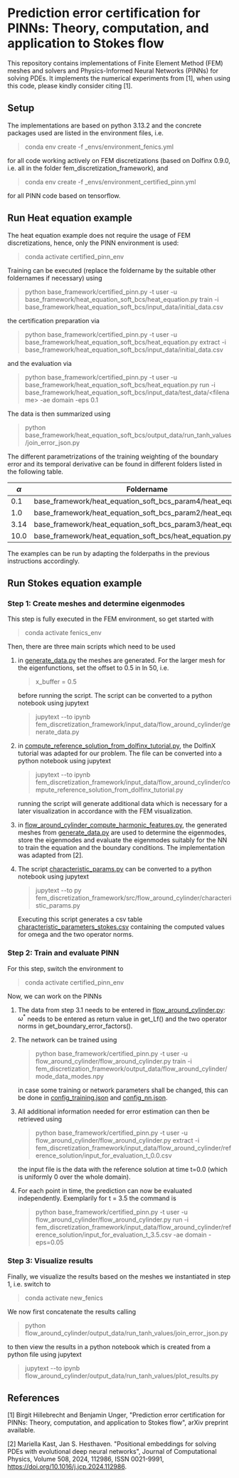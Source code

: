 # Prediction error certification for PINNs: Theory, computation, and application to Stokes flow

This repository contains implementations of Finite Element Method (FEM) meshes and solvers and Physics-Informed Neural Networks (PINNs) for solving PDEs. It implements the numerical experiments from [1], when using this code, please kindly consider citing [1].

## Setup

The implementations are based on python 3.13.2 and the concrete packages used are listed in the environment files, i.e. 
> conda env create -f _envs/environment_fenics.yml

for all code working actively on FEM discretizations (based on Dolfinx 0.9.0, i.e. all in the folder fem_discretization_framework), and 

> conda env create -f _envs/environment_certified_pinn.yml

for all PINN code based on tensorflow.

## Run Heat equation example

The heat equation example does not require the usage of FEM discretizations, hence, only the PINN environment is used:

> conda activate certified_pinn_env

Training can be executed (replace the foldername by the suitable other foldernames if necessary) using 
> python base_framework/certified_pinn.py -t user -u base_framework/heat_equation_soft_bcs/heat_equation.py train -i base_framework/heat_equation_soft_bcs/input_data/initial_data.csv

the certification preparation via 
> python base_framework/certified_pinn.py -t user -u base_framework/heat_equation_soft_bcs/heat_equation.py extract -i base_framework/heat_equation_soft_bcs/input_data/initial_data.csv

and the evaluation via 
>python base_framework/certified_pinn.py -t user -u base_framework/heat_equation_soft_bcs/heat_equation.py run -i base_framework/heat_equation_soft_bcs/input_data/test_data/\<filename\> -ae domain -eps 0.1

The data is then summarized using 
> python base_framework/heat_equation_soft_bcs/output_data/run_tanh_values/join_error_json.py

The different parametrizations of the training weighting of the boundary error and its temporal derivative can be found in different folders listed in the following table.

| $\alpha$ | Foldername |
|----------|------------|
| 0.1      | base_framework/heat_equation_soft_bcs_param4/heat_equation.py |
| 1.0      | base_framework/heat_equation_soft_bcs_param2/heat_equation.py |
| 3.14     | base_framework/heat_equation_soft_bcs_param3/heat_equation.py |
| 10.0     | base_framework/heat_equation_soft_bcs/heat_equation.py |

The examples can be run by adapting the folderpaths in the previous instructions accordingly.

## Run Stokes equation example

### Step 1: Create meshes and determine eigenmodes

This step is fully executed in the FEM environment, so get started with 

> conda activate fenics_env

Then, there are three main scripts which need to be used 

1) in [generate_data.py](fem_discretization_framework/input_data/flow_around_cylinder/generate_data.py) the meshes are generated. For the larger mesh for the eigenfunctions, set the offset to 0.5 in ln 50, i.e. 
    > x_buffer = 0.5
    
    before running the script. The script can be converted to a python notebook using jupytext

    > jupytext --to ipynb fem_discretization_framework/input_data/flow_around_cylinder/generate_data.py

3) in [compute_reference_solution_from_dolfinx_tutorial.py](fem_discretization_framework/input_data/flow_around_cylinder/compute_reference_solution_from_dolfinx_tutorial.py), the DolfinX tutorial was adapted for our problem. The file can be converted into a python notebook using jupytext 

    > jupytext --to ipynb fem_discretization_framework/input_data/flow_around_cylinder/compute_reference_solution_from_dolfinx_tutorial.py

    running the script will generate additional data which is necessary for a later visualization in accordance with the FEM visualization.

3) in [flow_around_cylinder_compute_harmonic_features.py](fem_discretization_framework/src/flow_around_cylinder/flow_around_cylinder_compute_harmonic_features.py), the generated meshes from [generate_data.py](fem_discretization_framework/input_data/flow_around_cylinder/generate_data.py) are used to determine the eigenmodes, store the eigenmodes and evaluate the eigenmodes suitably for the NN to train the equation and the boundary conditions. The implementation was adapted from [2].

4) The script [characteristic_params.py](fem_discretization_framework/src/flow_around_cylinder/characteristic_params.py) can be converted to a python notebook using jupytext

    > jupytext --to py fem_discretization_framework/src/flow_around_cylinder/characteristic_params.py

    Executing this script generates a csv table [characteristic_parameters_stokes.csv](fem_discretization_framework/output_data/flow_around_cylinder/characteristic_parameters_stokes.csv) containing the computed values for omega and the two operator norms.

### Step 2: Train and evaluate PINN

For this step, switch the environment to 

> conda activate certified_pinn_env

Now, we can work on the PINNs

1. The data from step 3.1 needs to be entered in [flow_around_cylinder.py](flow_around_cylinder/flow_around_cylinder.py): $\omega^\ast$ needs to be entered as return value in get_Lf() and the two operator norms in get_boundary_error_factors().

2. The network can be trained using 

    > python base_framework/certified_pinn.py -t user -u flow_around_cylinder/flow_around_cylinder.py train -i fem_discretization_framework/output_data/flow_around_cylinder/mode_data_modes.npy

    in case some training or network parameters shall be changed, this can be done in [config_training.json](flow_around_cylinder/config_training.json) and [config_nn.json](flow_around_cylinder/config_nn.json).

3. All additional information needed for error estimation can then be retrieved using
    > python base_framework/certified_pinn.py -t user -u flow_around_cylinder/flow_around_cylinder.py extract -i fem_discretization_framework/input_data/flow_around_cylinder/reference_solution/input_for_evaluation_t_0.0.csv       

    the input file is the data with the reference solution at time t=0.0 (which is uniformly 0 over the whole domain).

4. For each point in time, the prediction can now be evaluated independently. Exemplarily for t = 3.5 the command is

    > python base_framework/certified_pinn.py -t user -u flow_around_cylinder/flow_around_cylinder.py run -i fem_discretization_framework/input_data/flow_around_cylinder/reference_solution/input_for_evaluation_t_3.5.csv -ae domain  -eps=0.05


### Step 3: Visualize results

Finally, we visualize the results based on the meshes we instantiated in step 1, i.e. switch to 

> conda activate new_fenics

We now first concatenate the results calling

> python flow_around_cylinder/output_data/run_tanh_values/join_error_json.py

to then view the results in a python notebook which is created from a python file using jupytext

> jupytext --to ipynb flow_around_cylinder/output_data/run_tanh_values/plot_results.py

## References

[1] Birgit Hillebrecht and Benjamin Unger, "Prediction error certification for PINNs: Theory, computation, and application to Stokes flow", arXiv preprint available.

[2] Mariella Kast, Jan S. Hesthaven. "Positional embeddings for solving PDEs with evolutional deep neural networks", Journal of Computational Physics, Volume 508, 2024, 112986, ISSN 0021-9991, https://doi.org/10.1016/j.jcp.2024.112986.

